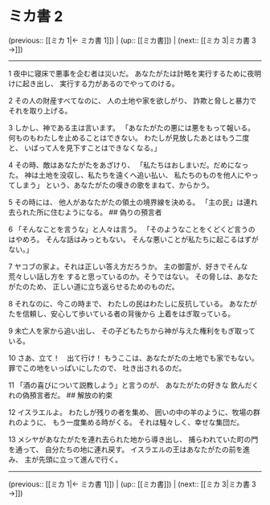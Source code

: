 # ミカ書 2

(previous:: [[ミカ 1|← ミカ書 1]]) | (up:: [[ミカ書]]) | (next:: [[ミカ 3|ミカ書 3 →]])

***


1 夜中に寝床で悪事を企む者は災いだ。 あなたがたは計略を実行するために夜明けに起き出し、 実行する力があるのでやってのける。 

2 その人の財産すべてなのに、 人の土地や家を欲しがり、 詐欺と脅しと暴力でそれを取り上げる。 

3 しかし、神である主は言います。 「あなたがたの悪には悪をもって報いる。 何ものもわたしを止めることはできない。 わたしが見放したあとはもう二度と、 いばって人を見下すことはできなくなる。」 

4 その時、敵はあなたがたをあざけり、 「私たちはおしまいだ。だめになった。 神は土地を没収し、私たちを遠くへ追い払い、 私たちのものを他人にやってしまう」 という、あなたがたの嘆きの歌をまねて、からかう。 

5 その時には、 他人があなたがたの領土の境界線を決める。 「主の民」は連れ去られた所に住むようになる。 ## 偽りの預言者 

6 「そんなことを言うな」と人々は言う。 「そのようなことをくどくど言うのはやめろ。 そんな話はみっともない。 そんな悪いことが私たちに起こるはずがない。」 

7 ヤコブの家よ。それは正しい答え方だろうか。 主の御霊が、好きでそんな荒々しい話し方を すると思っているのか。そうではない。 その脅しは、あなたがたのため、 正しい道に立ち返らせるためのものだ。 

8 それなのに、今この時まで、 わたしの民はわたしに反抗している。 あなたがたを信頼し、安心して歩いている者の背後から 上着をはぎ取っている。 

9 未亡人を家から追い出し、 その子どもたちから神が与えた権利をもぎ取っている。 

10 さあ、立て！　出て行け！ もうここは、あなたがたの土地でも家でもない。 罪でこの地をいっぱいにしたので、 吐き出されるのだ。 

11 「酒の喜びについて説教しよう」と言うのが、 あなたがたの好きな 飲んだくれの偽預言者だ。 ## 解放の約束 

12 イスラエルよ。 わたしが残りの者を集め、 囲いの中の羊のように、牧場の群れのように、 もう一度集める時がくる。 それは騒々しく、幸せな集団だ。 

13 メシヤがあなたがたを連れ去られた地から導き出し、 捕らわれていた町の門を通って、 自分たちの地に連れ戻す。 イスラエルの王はあなたがたの前を進み、 主が先頭に立って進んで行く。

***

(previous:: [[ミカ 1|← ミカ書 1]]) | (up:: [[ミカ書]]) | (next:: [[ミカ 3|ミカ書 3 →]])
